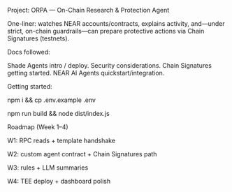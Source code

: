 Project: ORPA — On-Chain Research & Protection Agent

One-liner: watches NEAR accounts/contracts, explains activity, and—under strict, on-chain guardrails—can prepare protective actions via Chain Signatures (testnets).

Docs followed:

Shade Agents intro / deploy. 
Security considerations. 
Chain Signatures getting started. 
NEAR AI Agents quickstart/integration. 

Getting started:

npm i && cp .env.example .env

npm run build && node dist/index.js <txHash> <accountId>

Roadmap (Week 1–4)

W1: RPC reads + template handshake

W2: custom agent contract + Chain Signatures path

W3: rules + LLM summaries

W4: TEE deploy + dashboard polish